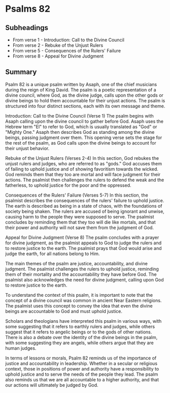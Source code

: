 # Psalms 82

## Subheadings

* From verse 1 - Introduction: Call to the Divine Council
* From verse 2 - Rebuke of the Unjust Rulers
* From verse 5 - Consequences of the Rulers' Failure
* From verse 8 - Appeal for Divine Judgment

## Summary

Psalm 82 is a unique psalm written by Asaph, one of the chief musicians during the reign of King David. The psalm is a poetic representation of a divine council, where God, as the divine judge, calls upon the other gods or divine beings to hold them accountable for their unjust actions. The psalm is structured into four distinct sections, each with its own message and theme.

Introduction: Call to the Divine Council (Verse 1)
The psalm begins with Asaph calling upon the divine council to gather before God. Asaph uses the Hebrew term "El" to refer to God, which is usually translated as "God" or "Mighty One." Asaph then describes God as standing among the divine beings, passing judgment over them. This opening verse sets the stage for the rest of the psalm, as God calls upon the divine beings to account for their unjust behavior.

Rebuke of the Unjust Rulers (Verses 2-4)
In this section, God rebukes the unjust rulers and judges, who are referred to as "gods." God accuses them of failing to uphold justice and of showing favoritism towards the wicked. God reminds them that they too are mortal and will face judgment for their actions. The psalmist then challenges the rulers to defend the weak and the fatherless, to uphold justice for the poor and the oppressed.

Consequences of the Rulers' Failure (Verses 5-7)
In this section, the psalmist describes the consequences of the rulers' failure to uphold justice. The earth is described as being in a state of chaos, with the foundations of society being shaken. The rulers are accused of being ignorant and unwise, causing harm to the people they were supposed to serve. The psalmist concludes by reminding them that they too will die like mortals, and that their power and authority will not save them from the judgment of God.

Appeal for Divine Judgment (Verse 8)
The psalm concludes with a prayer for divine judgment, as the psalmist appeals to God to judge the rulers and to restore justice to the earth. The psalmist prays that God would arise and judge the earth, for all nations belong to Him.

The main themes of the psalm are justice, accountability, and divine judgment. The psalmist challenges the rulers to uphold justice, reminding them of their mortality and the accountability they have before God. The psalmist also acknowledges the need for divine judgment, calling upon God to restore justice to the earth.

To understand the context of this psalm, it is important to note that the concept of a divine council was common in ancient Near Eastern religions. The psalmist uses this concept to convey the idea that even the divine beings are accountable to God and must uphold justice.

Scholars and theologians have interpreted this psalm in various ways, with some suggesting that it refers to earthly rulers and judges, while others suggest that it refers to angelic beings or to the gods of other nations. There is also a debate over the identity of the divine beings in the psalm, with some suggesting they are angels, while others argue that they are human judges.

In terms of lessons or morals, Psalm 82 reminds us of the importance of justice and accountability in leadership. Whether in a secular or religious context, those in positions of power and authority have a responsibility to uphold justice and to serve the needs of the people they lead. The psalm also reminds us that we are all accountable to a higher authority, and that our actions will ultimately be judged by God.